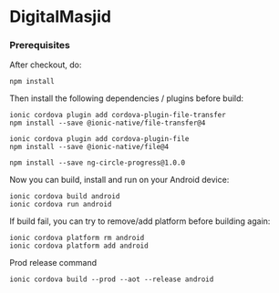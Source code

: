 # DigitalMasjid

### Prerequisites

After checkout, do:
```
npm install
```


Then install the following dependencies / plugins before build:
```
ionic cordova plugin add cordova-plugin-file-transfer
npm install --save @ionic-native/file-transfer@4

ionic cordova plugin add cordova-plugin-file
npm install --save @ionic-native/file@4

npm install --save ng-circle-progress@1.0.0
```

Now you can build, install and run on your Android device:
```
ionic cordova build android
ionic cordova run android
```

If build fail, you can try to remove/add platform before building again:
```
ionic cordova platform rm android
ionic cordova platform add android
```

Prod release command
```
ionic cordova build --prod --aot --release android